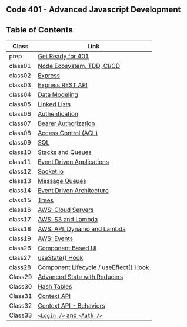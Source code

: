 ## Code 401 - Advanced Javascript Development

## Table of Contents
 
| Class  | Link                                                            |
|-----------| ----------------------------------------------------------------|
|prep |[Get Ready for 401](https://en-zuh.github.io/Reading-notes/401/prep-read)|
|class01 |[Node Ecosystem, TDD, CI/CD](https://en-zuh.github.io/Reading-notes/401/Class01)|
|class02 |[Express](https://en-zuh.github.io/Reading-notes/401/Class02)|
|class03 |[Express REST API](https://en-zuh.github.io/Reading-notes/401/Class03)|
|class04 |[Data Modeling](https://en-zuh.github.io/Reading-notes/401/Class04)| 
|class05 |[Linked Lists](https://en-zuh.github.io/Reading-notes/401/Class05)| 
|class06 |[Authentication](https://en-zuh.github.io/Reading-notes/401/Class06)| 
|class07 |[Bearer Authorization](https://en-zuh.github.io/Reading-notes/401/Class07)| 
|class08 |[Access Control (ACL)](https://en-zuh.github.io/Reading-notes/401/Class08)|
|class09 |[SQL](https://en-zuh.github.io/Reading-notes/401/Class09)|
|class10 |[Stacks and Queues](https://en-zuh.github.io/Reading-notes/401/Class10)|
|class11 |[Event Driven Applications](https://en-zuh.github.io/Reading-notes/401/Class11)|
|class12 |[Socket.io](https://en-zuh.github.io/Reading-notes/401/Class12)|
|class13 |[Message Queues](https://en-zuh.github.io/Reading-notes/401/Class13)|
|class14 |[Event Driven Architecture](https://en-zuh.github.io/Reading-notes/401/Class14)|
|class15 |[Trees](https://en-zuh.github.io/Reading-notes/401/Class15)|
|class16 |[AWS: Cloud Servers](https://en-zuh.github.io/Reading-notes/401/Class16)|
|class17 |[AWS: S3 and Lambda](https://en-zuh.github.io/Reading-notes/401/Class17)|
|class18 |[AWS: API, Dynamo and Lambda](https://en-zuh.github.io/Reading-notes/401/Class18)|
|class19 |[AWS: Events](https://en-zuh.github.io/Reading-notes/401/Class19)|
|class26 |[Component Based UI](https://en-zuh.github.io/Reading-notes/401/Class26)|
|class27 |[useState() Hook](https://en-zuh.github.io/Reading-notes/401/Class27)|
|class28 |[Component Lifecycle / useEffect() Hook](https://en-zuh.github.io/Reading-notes/401/Class28)|
|Class29 |[Advanced State with Reducers](https://en-zuh.github.io/Reading-notes/401/Class29)|
|Class30|[Hash Tables](https://en-zuh.github.io/Reading-notes/401/Hash-Tables)|
|Class31|[Context API](https://en-zuh.github.io/Reading-notes/401/Class31)|
|Class32|[Context API - Behaviors](https://en-zuh.github.io/Reading-notes/401/Class32)|
|Class33|[`<Login />` and `<Auth />`](https://en-zuh.github.io/Reading-notes/401/Class33)|

